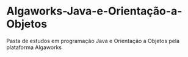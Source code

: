 # Algaworks-Java-e-Orientação-a-Objetos
Pasta de estudos em programação Java e Orientação a Objetos pela plataforma Algaworks
